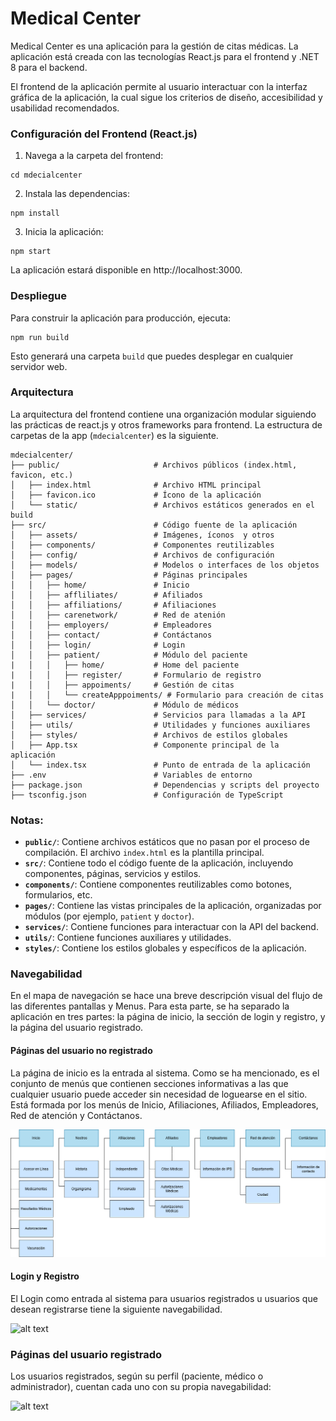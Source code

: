 # Medical Center

Medical Center es una aplicación para la gestión de citas médicas. La aplicación está creada con las tecnologías React.js para el frontend y .NET 8 para el backend.

El frontend de la aplicación permite al usuario interactuar con la interfaz gráfica de la aplicación, la cual sigue los criterios de diseño, accesibilidad y usabilidad recomendados.

### Configuración del Frontend (React.js)
1. Navega a la carpeta del frontend:
```
cd mdecialcenter
```

2. Instala las dependencias:
```
npm install
```
3. Inicia la aplicación:
```
npm start
```
La aplicación estará disponible en http://localhost:3000.

### Despliegue
Para construir la aplicación para producción, ejecuta:
```
npm run build
```
Esto generará una carpeta `build` que puedes desplegar en cualquier servidor web.

### Arquitectura
La arquitectura del frontend contiene una organización modular siguiendo las prácticas de react.js y otros frameworks para frontend. 
La estructura de carpetas de la app (`mdecialcenter`) es la siguiente.

```
mdecialcenter/
├── public/                     # Archivos públicos (index.html, favicon, etc.)
│   ├── index.html              # Archivo HTML principal
│   ├── favicon.ico             # Ícono de la aplicación
│   └── static/                 # Archivos estáticos generados en el build
├── src/                        # Código fuente de la aplicación
│   ├── assets/                 # Imágenes, íconos  y otros
│   ├── components/             # Componentes reutilizables
│   ├── config/                 # Archivos de configuración
│   ├── models/                 # Modelos o interfaces de los objetos
│   ├── pages/                  # Páginas principales
│   │   ├── home/               # Inicio
│   │   ├── affliliates/        # Afiliados
│   │   ├── affiliations/       # Afiliaciones
│   │   ├── carenetwork/        # Red de atenión
│   │   ├── employers/          # Empleadores
│   │   ├── contact/            # Contáctanos
│   │   ├── login/              # Login
│   │   ├── patient/            # Módulo del paciente
|   │   │   ├── home/           # Home del paciente
|   │   │   ├── register/       # Formulario de registro
|   │   │   ├── appoiments/     # Gestión de citas
|   │   │   └── createApppoiments/ # Formulario para creación de citas
│   │   └── doctor/             # Módulo de médicos
│   ├── services/               # Servicios para llamadas a la API
│   ├── utils/                  # Utilidades y funciones auxiliares
│   ├── styles/                 # Archivos de estilos globales
│   ├── App.tsx                 # Componente principal de la aplicación
│   └── index.tsx               # Punto de entrada de la aplicación
├── .env                        # Variables de entorno
├── package.json                # Dependencias y scripts del proyecto
├── tsconfig.json               # Configuración de TypeScript
```

### Notas:
- **`public/`**: Contiene archivos estáticos que no pasan por el proceso de compilación. El archivo `index.html` es la plantilla principal.
- **`src/`**: Contiene todo el código fuente de la aplicación, incluyendo componentes, páginas, servicios y estilos.
- **`components/`**: Contiene componentes reutilizables como botones, formularios, etc.
- **`pages/`**: Contiene las vistas principales de la aplicación, organizadas por módulos (por ejemplo, `patient` y `doctor`).
- **`services/`**: Contiene funciones para interactuar con la API del backend.
- **`utils/`**: Contiene funciones auxiliares y utilidades.
- **`styles/`**: Contiene los estilos globales y específicos de la aplicación.


### Navegabilidad
En el mapa de navegación se hace una breve descripción visual del flujo de las diferentes pantallas y Menus. Para esta parte, se ha separado la aplicación en tres partes: la página de inicio, la sección de login y registro, y la página del usuario registrado.

#### Páginas del usuario no registrado
La página de inicio es la entrada al sistema. Como se ha mencionado, es el conjunto de menús que contienen secciones informativas a las que cualquier usuario puede acceder sin necesidad de loguearse en el sitio. Está formada por los menús de Inicio, Afiliaciones, Afiliados, Empleadores, Red de atención y Contáctanos. 

![alt text](<medicalcenter-Mapa de navegacion 1.png>)

#### Login y Registro
El Login como entrada al sistema para usuarios registrados u usuarios que desean registrarse tiene la siguiente navegabilidad.

![alt text](<medicalcenter-Mapa de navegación 2.drawio.png>)

### Páginas del usuario registrado
Los usuarios registrados, según su perfil (paciente, médico o administrador), cuentan cada uno con su propia navegabilidad:

![alt text](<medicalcenter-Mapa de navegación paciente.drawio.png>)
